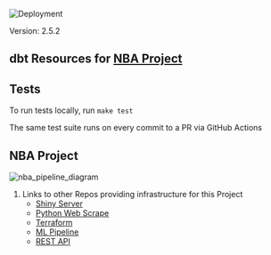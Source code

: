![Deployment](https://github.com/jyablonski/nba_elt_dbt/actions/workflows/deploy.yml/badge.svg)

Version: 2.5.2

## dbt Resources for [NBA Project](https://github.com/jyablonski/NBA-Dashboard)

## Tests
To run tests locally, run `make test`

The same test suite runs on every commit to a PR via GitHub Actions

## NBA Project
![nba_pipeline_diagram](https://github.com/jyablonski/nba_elt_dbt/assets/16946556/044dbb79-ce33-4d4b-8262-357c531e7ce7)

1. Links to other Repos providing infrastructure for this Project
    * [Shiny Server](https://github.com/jyablonski/NBA-Dashboard)
    * [Python Web Scrape](https://github.com/jyablonski/python_docker)
    * [Terraform](https://github.com/jyablonski/aws_terraform)
    * [ML Pipeline](https://github.com/jyablonski/nba_elt_mlflow)
    * [REST API](https://github.com/jyablonski/nba_elt_rest_api)
